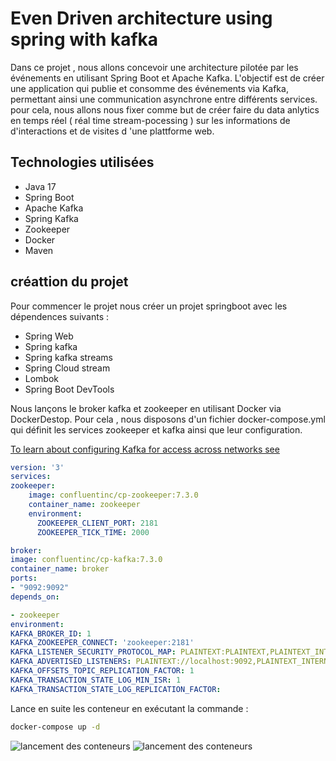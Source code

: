 <h1>Even Driven architecture  using  spring with kafka</h1>
<p>
Dans ce projet , nous allons concevoir une architecture pilotée par les événements en utilisant Spring Boot et Apache Kafka. L'objectif est de créer une application qui publie et consomme des événements via Kafka, permettant ainsi une communication asynchrone entre différents services.
 pour cela, nous allons nous fixer comme but de créer  faire du  data anlytics  en temps réel ( réal time stream-pocessing ) sur les  informations de  d'interactions et de visites d 'une plattforme  web. 
</p>
<h2>Technologies utilisées</h2>
<Ul>
  <li>Java 17</li>
  <li>Spring Boot</li>
  <li>Apache Kafka</li>
  <li>Spring Kafka</li>
  <li>Zookeeper</li>
  <li>Docker</li>
<li>Maven</li>
</Ul>
<h2> créattion du projet</h2>
<p> Pour commencer le projet nous créer un  projet springboot avec les dépendences suivants : </p>
<Ul>
    <li>Spring Web</li>
    <li>Spring kafka</li>
    <li>Spring kafka streams</li>
    <li>Spring Cloud stream</li>
    <li>Lombok</li>
    <li>Spring Boot DevTools</li>
   </Ul>
<p>
Nous lançons le broker kafka et zookeeper en utilisant   Docker  via DockerDestop. Pour cela , nous disposons  d'un fichier 
docker-compose.yml  qui définit les services zookeeper et  kafka ainsi que leur  configuration.
</p>

[To learn about configuring Kafka for access across networks see](https://www.confluent.io/blog/kafka-client-cannot-connect-to-broker-on-aws-on-docker-etc/)
```yaml
version: '3'
services:
zookeeper:
    image: confluentinc/cp-zookeeper:7.3.0
    container_name: zookeeper
    environment:
      ZOOKEEPER_CLIENT_PORT: 2181
      ZOOKEEPER_TICK_TIME: 2000

broker:
image: confluentinc/cp-kafka:7.3.0
container_name: broker
ports:
- "9092:9092"
depends_on:

- zookeeper
environment:
KAFKA_BROKER_ID: 1
KAFKA_ZOOKEEPER_CONNECT: 'zookeeper:2181'
KAFKA_LISTENER_SECURITY_PROTOCOL_MAP: PLAINTEXT:PLAINTEXT,PLAINTEXT_INTERNAL:PLAINTEXT
KAFKA_ADVERTISED_LISTENERS: PLAINTEXT://localhost:9092,PLAINTEXT_INTERNAL://broker:29092
KAFKA_OFFSETS_TOPIC_REPLICATION_FACTOR: 1
KAFKA_TRANSACTION_STATE_LOG_MIN_ISR: 1
KAFKA_TRANSACTION_STATE_LOG_REPLICATION_FACTOR:
 ```
<p> Lance en suite les conteneur en exécutant la commande :

```Bash
docker-compose up -d
```
</p>

![lancement des conteneurs](./images/image1.png)
![lancement des conteneurs](./images/image2.png)
